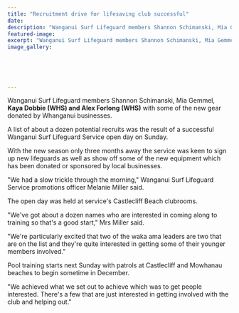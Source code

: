 ```yaml
---
title: "Recruitment drive for lifesaving club successful"
date: 
description: "Wanganui Surf Lifeguard members Shannon Schimanski, Mia Gemmel, Kaya Dobbie (WHS) and Alex Forlong (WHS) with some of the new gear donated by Whanganui businesses, Wanganui Chronicle 5/9/16..."
featured-image: 
excerpt: "Wanganui Surf Lifeguard members Shannon Schimanski, Mia Gemmel, Kaya Dobbie (WHS) and Alex Forlong (WHS) with some of the new gear donated by Whanganui businesses."
image_gallery:
	
	
	
	
	
---
```


<p>Wanganui Surf Lifeguard members Shannon Schimanski, Mia Gemmel, <strong>Kaya Dobbie (WHS) and Alex Forlong (WHS)</strong> with some of the new gear donated by Whanganui businesses.</p>
<p>A list of about a dozen potential recruits was the result of a successful Wanganui Surf Lifeguard Service open day on Sunday.</p>
<p>With the new season only three months away the service was keen to sign up new lifeguards as well as show off some of the new equipment which has been donated or sponsored by local businesses.</p>
<p>"We had a slow trickle through the morning," Wanganui Surf Lifeguard Service promotions officer Melanie Miller said.</p>
<p>The open day was held at service's Castlecliff Beach clubrooms.</p>
<p>"We've got about a dozen names who are interested in coming along to training so that's a good start," Mrs Miller said.</p>
<p>"We're particularly excited that two of the waka ama leaders are two that are on the list and they're quite interested in getting some of their younger members involved."</p>
<p>Pool training starts next Sunday with patrols at Castlecliff and Mowhanau beaches to begin sometime in December.</p>
<p>"We achieved what we set out to achieve which was to get people interested. There's a few that are just interested in getting involved with the club and helping out."</p>

